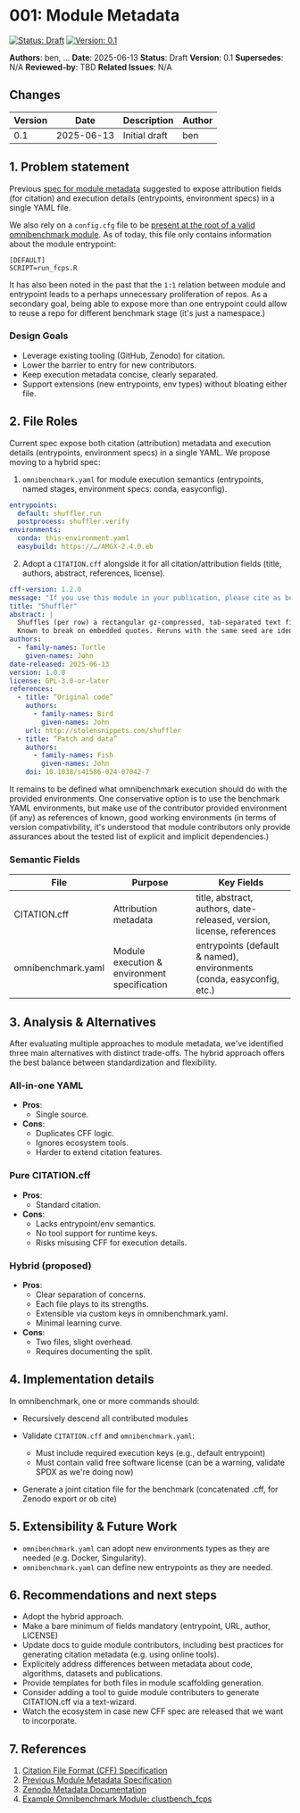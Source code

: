 # 001: Module Metadata

[![Status: Draft](https://img.shields.io/badge/Status-Draft-yellow.svg)](https://github.com/omnibenchmark/docs/design)
[![Version: 0.1](https://img.shields.io/badge/Version-0.1-blue.svg)](https://github.com/omnibenchmark/docs/design)

**Authors**: ben, ...
**Date**: 2025-06-13
**Status**: Draft
**Version**: 0.1
**Supersedes**: N/A
**Reviewed-by**: TBD
**Related Issues**: N/A

## Changes

| Version | Date | Description | Author |
|---------|------|-------------|--------|
| 0.1 | 2025-06-13 | Initial draft | ben |


## 1. Problem statement

Previous [spec for module metadata](https://github.com/omnibenchmark/internal_docs/blob/master/architecture/method_contributor_design.md) suggested to expose attribution fields (for citation) and execution details (entrypoints, environment specs) in a single YAML file.

We also rely on a `config.cfg` file to be [present at the root of a valid omnibenchmark module](https://github.com/imallona/clustbench_fcps/blob/main/config.cfg). As of today, this file only contains information about the module entrypoint:

```
[DEFAULT]
SCRIPT=run_fcps.R
```

It has also been noted in the past that the `1:1` relation between module and entrypoint leads to a perhaps unnecessary proliferation of repos. As a secondary goal, being able to expose more than one entrypoint could allow to reuse a repo for different benchmark stage (it's just a namespace.)


### Design Goals

- Leverage existing tooling (GitHub, Zenodo) for citation.
- Lower the barrier to entry for new contributors.
- Keep execution metadata concise, clearly separated.
- Support extensions (new entrypoints, env types) without bloating either file.

## 2. File Roles

Current spec expose both citation (attribution) metadata and execution details (entrypoints, environment specs) in a single YAML. We propose moving to a hybrid spec:

1. `omnibenchmark.yaml` for module execution semantics (entrypoints, named stages, environment specs: conda, easyconfig).

```YAML
entrypoints:
  default: shuffler.run
  postprocess: shuffler.verify
environments:
  conda: this-environment.yaml
  easybuild: https://…/AMGX-2.4.0.eb
```

2. Adopt a `CITATION.cff` alongside it for all citation/attribution fields (title, authors, abstract, references, license).

```YAML
cff-version: 1.2.0
message: "If you use this module in your publication, please cite as below."
title: "Shuffler"
abstract: |
  Shuffles (per row) a rectangular gz-compressed, tab-separated text file.
  Known to break on embedded quotes. Reruns with the same seed are identical.
authors:
  - family-names: Turtle
    given-names: John
date-released: 2025-06-13
version: 1.0.0
license: GPL-3.0-or-later
references:
  - title: “Original code”
    authors:
      - family-names: Bird
        given-names: John
    url: http://stolensnippets.com/shuffler
  - title: “Patch and data”
    authors:
      - family-names: Fish
        given-names: John
    doi: 10.1038/s41586-024-07042-7
```


It remains to be defined what omnibenchmark execution should do with the provided environments. One conservative option is to use the benchmark YAML environments, but make use of the contributor provided environment (if any) as references of known, good working environments (in terms of version compativbility, it's understood that module contributors only provide assurances about the tested list of explicit and implicit dependencies.)

### Semantic Fields

| File | Purpose | Key Fields |
|------|---------|------------|
| CITATION.cff | Attribution metadata | title, abstract, authors, date-released, version, license, references |
| omnibenchmark.yaml | Module execution & environment specification | entrypoints (default & named), environments (conda, easyconfig, etc.) |

## 3. Analysis & Alternatives

After evaluating multiple approaches to module metadata, we've identified three main alternatives with distinct trade-offs. The hybrid approach offers the best balance between standardization and flexibility.

### All-in-one YAML
- **Pros**:
  - Single source.
- **Cons**:
  - Duplicates CFF logic.
  - Ignores ecosystem tools.
  - Harder to extend citation features.

### Pure CITATION.cff
- **Pros**:
  - Standard citation.
- **Cons**:
  - Lacks entrypoint/env semantics.
  - No tool support for runtime keys.
  - Risks misusing CFF for execution details.

### Hybrid (proposed)
- **Pros**:
  - Clear separation of concerns.
  - Each file plays to its strengths.
  - Extensible via custom keys in omnibenchmark.yaml.
  - Minimal learning curve.
- **Cons**:
  - Two files, slight overhead.
  - Requires documenting the split.

## 4. Implementation details

In omnibenchmark, one or more commands should:

- Recursively descend all contributed modules
- Validate `CITATION.cff` and `omnibenchmark.yaml`:

    - Must include required execution keys (e.g., default entrypoint)
    - Must contain valid free software license (can be a warning, validate SPDX as we're doing now)
- Generate a joint citation file for the benchmark (concatenated .cff, for Zenodo export or ob cite)

## 5. Extensibility & Future Work

- `omnibenchmark.yaml` can adopt new environments types as they are needed (e.g. Docker, Singularity).
- `omnibenchmark.yaml` can define new entrypoints as they are needed.


## 6. Recommendations and next steps

- Adopt the hybrid approach.
- Make a bare minimum of fields mandatory (entrypoint, URL, author, LICENSE)
- Update docs to guide module contributors, including best practices for generating citation metadata (e.g. using online tools).
- Explicitely address differences between metadata about code, algorithms, datasets and publications.
- Provide templates for both files in module scaffolding generation.
- Consider adding a tool to guide module contributers to generate CITATION.cff via a text-wizard.
- Watch the ecosystem in case new CFF spec are released that we want to incorporate.

## 7. References

1. [Citation File Format (CFF) Specification](https://github.com/citation-file-format/citation-file-format)
2. [Previous Module Metadata Specification](https://github.com/omnibenchmark/internal_docs/blob/master/architecture/method_contributor_design.md)
3. [Zenodo Metadata Documentation](https://developers.zenodo.org/#representation)
4. [Example Omnibenchmark Module: clustbench_fcps](https://github.com/imallona/clustbench_fcps)
